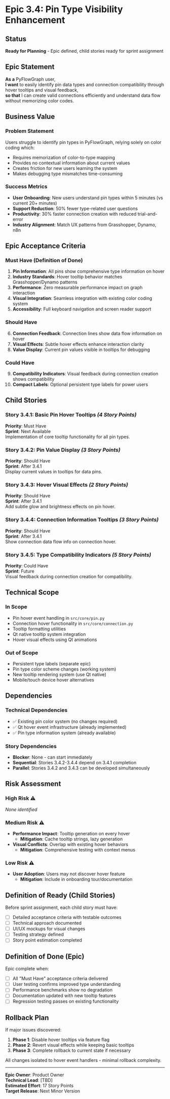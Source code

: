 # Epic 3.4: Pin Type Visibility Enhancement

## Status
**Ready for Planning** - Epic defined, child stories ready for sprint assignment

## Epic Statement

**As a** PyFlowGraph user,  
**I want** to easily identify pin data types and connection compatibility through hover tooltips and visual feedback,  
**so that** I can create valid connections efficiently and understand data flow without memorizing color codes.

## Business Value

### Problem Statement
Users struggle to identify pin types in PyFlowGraph, relying solely on color coding which:
- Requires memorization of color-to-type mapping
- Provides no contextual information about current values
- Creates friction for new users learning the system
- Makes debugging type mismatches time-consuming

### Success Metrics
- **User Onboarding**: New users understand pin types within 5 minutes (vs current 20+ minutes)
- **Support Reduction**: 50% fewer type-related user questions
- **Productivity**: 30% faster connection creation with reduced trial-and-error
- **Industry Alignment**: Match UX patterns from Grasshopper, Dynamo, n8n

## Epic Acceptance Criteria

### Must Have (Definition of Done)
1. **Pin Information**: All pins show comprehensive type information on hover
2. **Industry Standards**: Hover tooltip behavior matches Grasshopper/Dynamo patterns
3. **Performance**: Zero measurable performance impact on graph interaction
4. **Visual Integration**: Seamless integration with existing color coding system
5. **Accessibility**: Full keyboard navigation and screen reader support

### Should Have  
6. **Connection Feedback**: Connection lines show data flow information on hover
7. **Visual Effects**: Subtle hover effects enhance interaction clarity
8. **Value Display**: Current pin values visible in tooltips for debugging

### Could Have
9. **Compatibility Indicators**: Visual feedback during connection creation shows compatibility
10. **Compact Labels**: Optional persistent type labels for power users

## Child Stories

### Story 3.4.1: Basic Pin Hover Tooltips *(4 Story Points)*
**Priority**: Must Have  
**Sprint**: Next Available  
Implementation of core tooltip functionality for all pin types.

### Story 3.4.2: Pin Value Display *(3 Story Points)*  
**Priority**: Should Have  
**Sprint**: After 3.4.1  
Display current values in tooltips for data pins.

### Story 3.4.3: Hover Visual Effects *(2 Story Points)*
**Priority**: Should Have  
**Sprint**: After 3.4.1  
Add subtle glow and brightness effects on pin hover.

### Story 3.4.4: Connection Information Tooltips *(3 Story Points)*
**Priority**: Should Have  
**Sprint**: After 3.4.1  
Show connection data flow info on connection hover.

### Story 3.4.5: Type Compatibility Indicators *(5 Story Points)*
**Priority**: Could Have  
**Sprint**: Future  
Visual feedback during connection creation for compatibility.

## Technical Scope

### In Scope
- Pin hover event handling in `src/core/pin.py`
- Connection hover functionality in `src/core/connection.py` 
- Tooltip formatting utilities
- Qt native tooltip system integration
- Hover visual effects using Qt animations

### Out of Scope
- Persistent type labels (separate epic)
- Pin type color scheme changes (working system)
- New tooltip rendering system (use Qt native)
- Mobile/touch device hover alternatives

## Dependencies

### Technical Dependencies
- ✅ Existing pin color system (no changes required)
- ✅ Qt hover event infrastructure (already implemented)
- ✅ Pin type information system (already available)

### Story Dependencies
- **Blocker**: None - can start immediately
- **Sequential**: Stories 3.4.2-3.4.4 depend on 3.4.1 completion
- **Parallel**: Stories 3.4.2 and 3.4.3 can be developed simultaneously

## Risk Assessment

### High Risk ⚠️
*None identified*

### Medium Risk ⚠️  
- **Performance Impact**: Tooltip generation on every hover
  - **Mitigation**: Cache tooltip strings, lazy generation
- **Visual Conflicts**: Overlap with existing hover behaviors  
  - **Mitigation**: Comprehensive testing with context menus

### Low Risk ⚠️
- **User Adoption**: Users may not discover hover feature
  - **Mitigation**: Include in onboarding tour/documentation

## Definition of Ready (Child Stories)

Before sprint assignment, each child story must have:
- [ ] Detailed acceptance criteria with testable outcomes
- [ ] Technical approach documented
- [ ] UI/UX mockups for visual changes
- [ ] Testing strategy defined
- [ ] Story point estimation completed

## Definition of Done (Epic)

Epic complete when:
- [ ] All "Must Have" acceptance criteria delivered
- [ ] User testing confirms improved type understanding
- [ ] Performance benchmarks show no degradation
- [ ] Documentation updated with new tooltip features
- [ ] Regression testing passes on existing functionality

## Rollback Plan

If major issues discovered:
1. **Phase 1**: Disable hover tooltips via feature flag
2. **Phase 2**: Revert visual effects while keeping basic tooltips
3. **Phase 3**: Complete rollback to current state if necessary

All changes isolated to hover event handlers - minimal rollback complexity.

---

**Epic Owner**: Product Owner  
**Technical Lead**: [TBD]  
**Estimated Effort**: 17 Story Points  
**Target Release**: Next Minor Version